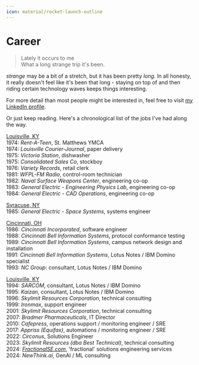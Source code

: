```yaml
---
icon: material/rocket-launch-outline
---
```


# Career

> Lately it occurs to me  
> What a long strange trip it's been.  

 *strange* may be a bit of a stretch, but it has been pretty *long*.  In all honesty, it really doesn't feel like it's been that long - staying on top of and then riding certain technology waves keeps things interesting.

 For more detail than most people might be interested in, feel free to visit [my LinkedIn profile](https://www.linkedin.com/in/daveccampbell/).

Or just keep reading.  Here's a chronological list of the jobs I've had along the way.

<ins>Louisville, KY</ins>  
1974: *Rent-A-Teen*, St. Matthews YMCA  
1974: *Louisville Courier-Journal*, paper delivery  
1975: *Victoria Station*, dishwasher  
1975: *Consolidated Sales Co*, stockboy  
1976: *Variety Records*, retail clerk  
1981: *WFPL-FM Radio*, control-room technician  
1982: *Naval Surface Weapons Center*, engineering co-op  
1983: *General Electric - Engineering Physics Lab*, engineering co-op  
1984: *General Electric - CAD Operations*, engineering co-op  

<ins>Syracuse, NY</ins>  
1985: *General Electric - Space Systems*, systems engineer  

<ins>Cincinnati, OH</ins>  
1986: *Cincinnati Incorporated*, software engineer  
1988: *Cincinnati Bell Information Systems*, protocol conformance testing  
1989: *Cincinnati Bell Information Systems*, campus network design and installation  
1991: *Cincinnati Bell Information Systems*, Lotus Notes / IBM Domino specialist  
1993: *NC Group*: consultant, Lotus Notes / IBM Domino  

<ins>Louisville, KY</ins>    
1994: *SARCOM*, consultant, Lotus Notes / IBM Domino  
1995: *Kaizan*, consultant, Lotus Notes / IBM Domino  
1996: *Skylimit Resources Corporation*, technical consulting  
1999: *Ironmax*, support engineer  
2001: *Skylimit Resources Corporation*, technical consulting  
2007: *Bradmer Pharmaceuticals*, IT Director  
2010: *Cafepress*, operations support / monitoring engineer / SRE  
2017: *Appriss (Equifax)*, automations / monitoring engineer / SRE  
2022: *Circonus*, Solutions Engineer  
2023: *Skylimit Resources (dba Best Technical)*, technical consulting  
2024: *[FractionalSE.com](https://fractionalse.com)*, 'fractional' solutions engineering services  
2024: *NewThink.ai*, GenAI / ML consulting








